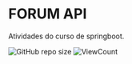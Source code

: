 # FORUM API
Atividades do curso de springboot.

![GitHub repo size](https://img.shields.io/github/repo-size/Caiuzu/forum)
![ViewCount](https://views.whatilearened.today/views/github/Caiuzu/forum.svg)

